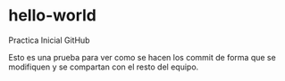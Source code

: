 # hello-world
Practica Inicial GitHub


Esto es una prueba para ver como se hacen los commit de forma que se modifiquen y se compartan con el resto del equipo.
